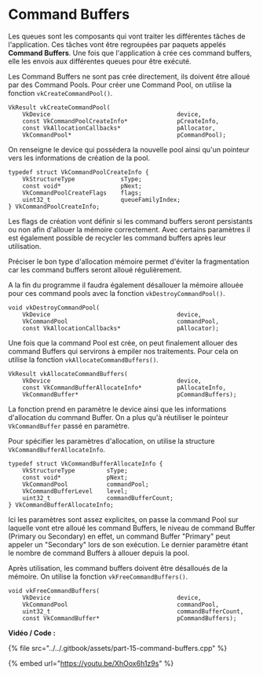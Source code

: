 # Command Buffers

Les queues sont les composants qui vont traiter les différentes tâches de l'application. Ces tâches vont être regroupées par paquets appelés **Command Buffers**. Une fois que l'application à crée ces command buffers, elle les envois aux différentes queues pour être exécuté.

Les Command Buffers ne sont pas crée directement, ils doivent être alloué par des Command Pools. Pour créer une Command Pool, on utilise la fonction `vkCreateCommandPool()`. 

```text
VkResult vkCreateCommandPool(
    VkDevice                                    device,
    const VkCommandPoolCreateInfo*              pCreateInfo,
    const VkAllocationCallbacks*                pAllocator,
    VkCommandPool*                              pCommandPool);
```

On renseigne le device qui possédera la nouvelle pool ainsi qu'un pointeur vers  les informations de création de la pool.

```text
typedef struct VkCommandPoolCreateInfo {
    VkStructureType             sType;
    const void*                 pNext;
    VkCommandPoolCreateFlags    flags;
    uint32_t                    queueFamilyIndex;
} VkCommandPoolCreateInfo;
```

 Les flags de création vont définir si les command buffers seront persistants ou non afin d'allouer la mémoire correctement. Avec certains paramètres il est également possible de recycler les command buffers après leur utilisation.

Préciser le bon type d'allocation mémoire permet d'éviter la fragmentation car les command buffers seront alloué régulièrement.

A la fin du programme il faudra également désallouer la mémoire allouée pour ces command pools avec la fonction `vkDestroyCommandPool()`.

```text
void vkDestroyCommandPool(
    VkDevice                                    device,
    VkCommandPool                               commandPool,
    const VkAllocationCallbacks*                pAllocator);
```

Une fois que la command Pool est crée, on peut finalement allouer des command Buffers qui servirons à empiler nos traitements. Pour cela on utilise la fonction `vkAllocateCommandBuffers()`.

```text
VkResult vkAllocateCommandBuffers(
    VkDevice                                    device,
    const VkCommandBufferAllocateInfo*          pAllocateInfo,
    VkCommandBuffer*                            pCommandBuffers);
```

La fonction prend en paramètre le device ainsi que les informations d'allocation du command Buffer. On a plus qu'à réutiliser le pointeur `VkCommandBuffer` passé en paramètre.

Pour spécifier les paramètres d'allocation, on utilise la structure `VkCommandBufferAllocateInfo`.

```text
typedef struct VkCommandBufferAllocateInfo {
    VkStructureType         sType;
    const void*             pNext;
    VkCommandPool           commandPool;
    VkCommandBufferLevel    level;
    uint32_t                commandBufferCount;
} VkCommandBufferAllocateInfo;
```

Ici les paramètres sont assez explicites, on passe la command Pool sur laquelle vont etre alloué les command Buffers, le niveau de command Buffer \(Primary ou Secondary\) en effet, un command Buffer "Primary" peut appeler un "Secondary" lors de son exécution. Le dernier paramètre étant le nombre de command Buffers à allouer depuis la pool.

Après utilisation, les command buffers doivent être désalloués de la mémoire. On utilise la fonction `vkFreeCommandBuffers()`.

```text
void vkFreeCommandBuffers(
    VkDevice                                    device,
    VkCommandPool                               commandPool,
    uint32_t                                    commandBufferCount,
    const VkCommandBuffer*                      pCommandBuffers);
```



**Vidéo / Code :**

{% file src="../../.gitbook/assets/part-15-command-buffers.cpp" %}

{% embed url="https://youtu.be/XhOox6h1z9s" %}

